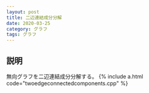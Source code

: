 ```yaml
---
layout: post
title: 二辺連結成分分解
date: 2020-03-25
category: グラフ
tags: グラフ
---
```


## 説明

無向グラフを二辺連結成分分解する。
{% include a.html code="twoedgeconnectedcomponents.cpp" %}
